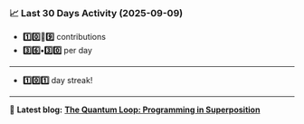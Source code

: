 <!--START_STATS-->
### 📈 Last 30 Days Activity (2025-09-09)  
- **1️⃣0️⃣🎱9️⃣** contributions  
- **3️⃣6️⃣•3️⃣0️⃣** per day
---
- **1️⃣0️⃣1️⃣** day streak!
---
📝 **Latest blog:** [**The Quantum Loop: Programming in Superposition**](https://andriak.com/blog/quantum-loop)
<!--END_STATS-->
